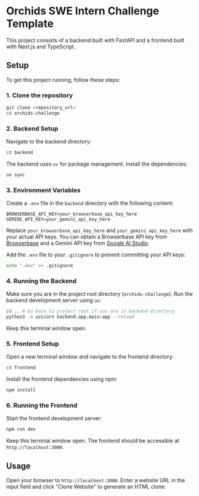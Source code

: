 # Orchids SWE Intern Challenge Template

This project consists of a backend built with FastAPI and a frontend built with Next.js and TypeScript.

## Setup

To get this project running, follow these steps:

### 1. Clone the repository

```bash
git clone <repository_url>
cd orchids-challenge
```

### 2. Backend Setup

Navigate to the backend directory:

```bash
cd backend
```

The backend uses `uv` for package management. Install the dependencies:

```bash
uv sync
```

### 3. Environment Variables

Create a `.env` file in the `backend` directory with the following content:

```dotenv
BROWSERBASE_API_KEY=your_browserbase_api_key_here
GEMINI_API_KEY=your_gemini_api_key_here
```

Replace `your_browserbase_api_key_here` and `your_gemini_api_key_here` with your actual API keys. You can obtain a Browserbase API key from [Browserbase](https://browserbase.com/) and a Gemini API key from [Google AI Studio](https://aistudio.google.com/).

Add the `.env` file to your `.gitignore` to prevent committing your API keys:

```bash
echo ".env" >> .gitignore
```

### 4. Running the Backend

Make sure you are in the project root directory (`orchids-challenge`). Run the backend development server using `uv`:

```bash
cd .. # Go back to project root if you are in backend directory
python3 -m uvicorn backend.app.main:app --reload
```

Keep this terminal window open.

### 5. Frontend Setup

Open a new terminal window and navigate to the frontend directory:

```bash
cd frontend
```

Install the frontend dependencies using npm:

```bash
npm install
```

### 6. Running the Frontend

Start the frontend development server:

```bash
npm run dev
```

Keep this terminal window open. The frontend should be accessible at `http://localhost:3000`.

## Usage

Open your browser to `http://localhost:3000`. Enter a website URL in the input field and click "Clone Website" to generate an HTML clone.
